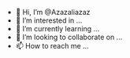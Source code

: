- 👋 Hi, I’m @Azazaliazaz
- 👀 I’m interested in ...
- 🌱 I’m currently learning ...
- 💞️ I’m looking to collaborate on ...
- 📫 How to reach me ...

<!---
Azazaliazaz/Azazaliazaz is a ✨ special ✨ repository because its `README.md` (this file) appears on your GitHub profile.
You can click the Preview link to take a look at your changes.
--->
